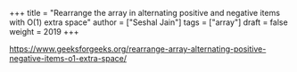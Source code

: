 +++
title = "Rearrange the array in alternating positive and negative items with O(1) extra space"
author = ["Seshal Jain"]
tags = ["array"]
draft = false
weight = 2019
+++

<https://www.geeksforgeeks.org/rearrange-array-alternating-positive-negative-items-o1-extra-space/>
